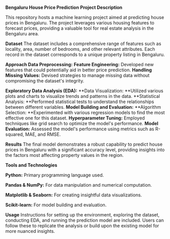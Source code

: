 **Bengaluru House Price Prediction**
**Project Description**

This repository hosts a machine learning project aimed at predicting house prices in Bengaluru. The project leverages various housing features to forecast prices, providing a valuable tool for real estate analysis in the Bengaluru area.

**Dataset**
The dataset includes a comprehensive range of features such as locality, area, number of bedrooms, and other relevant attributes. Each record in the dataset corresponds to a unique property listing in Bengaluru.

**Approach
Data Preprocessing:**
**Feature Engineering:** Developed new features that could potentially aid in better price prediction.
**Handling Missing Values:** Devised strategies to manage missing data without compromising the dataset's integrity.

**Exploratory Data Analysis (EDA):**
**Data Visualization: **Utilized various plots and charts to visualize trends and patterns in the data.
**Statistical Analysis: **Performed statistical tests to understand the relationships between different variables.
**Model Building and Evaluation:**
**Algorithm Selection: **Experimented with various regression models to find the most effective one for this dataset.
**Hyperparameter Tuning:** Employed techniques like grid search to optimize the model's performance.
**Model Evaluation:** Assessed the model's performance using metrics such as R-squared, MAE, and RMSE.

**Results**
The final model demonstrates a robust capability to predict house prices in Bengaluru with a significant accuracy level, providing insights into the factors most affecting property values in the region.

**Tools and Technologies**

**Python:** Primary programming language used.

**Pandas & NumPy:** For data manipulation and numerical computation.

**Matplotlib & Seaborn:** For creating insightful data visualizations.

**Scikit-learn:** For model building and evaluation.

**Usage**
Instructions for setting up the environment, exploring the dataset, conducting EDA, and running the prediction model are included. Users can follow these to replicate the analysis or build upon the existing model for more nuanced insights.

